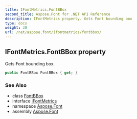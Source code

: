 ```yaml
---
title: IFontMetrics.FontBBox
second_title: Aspose.Font for .NET API Reference
description: IFontMetrics property. Gets Font bounding box
type: docs
weight: 30
url: /net/aspose.font/ifontmetrics/fontbbox/
---
```

## IFontMetrics.FontBBox property

Gets Font bounding box.

```csharp
public FontBBox FontBBox { get; }
```

### See Also

* class [FontBBox](../../fontbbox/)
* interface [IFontMetrics](../)
* namespace [Aspose.Font](../../ifontmetrics/)
* assembly [Aspose.Font](../../../)


